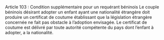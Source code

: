 Article 103 : Condition supplémentaire pour un requérant béninois
Le couple béninois désirant adopter un enfant ayant une nationalité étrangère doit produire un certificat de coutume établissant que la législation étrangère concernée ne fait pas obstacle à l’adoption envisagée.
Le certificat de coutume est délivré par toute autorité compétente du pays dont l’enfant à adopter, a la nationalité.
